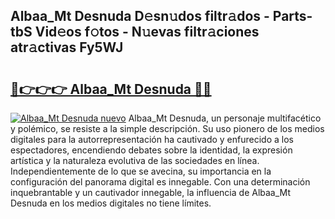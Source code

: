 ## Albaa_Mt Desnuda D𝚎sn𝚞dos filtr𝚊dos - Parts-tbS Vid𝚎os f𝚘tos - N𝚞evas filtr𝚊ciones atr𝚊ctivas Fy5WJ

# <h2><a href="http://mb1cu4.tromn.icu/?c=Albaa_Mt+Desnuda">🔗👉👉👉 Albaa_Mt Desnuda 🔗🔗</a></h2>

[![Albaa_Mt Desnuda nuevo](https://i.imgur.com/pEAQMta.gif)](http://mb1cu4.tromn.icu/?c=Albaa_Mt+Desnuda)
Albaa_Mt Desnuda, un personaje multifacético y polémico, se resiste a la simple descripción. Su uso pionero de los medios digitales para la autorrepresentación ha cautivado y enfurecido a los espectadores, encendiendo debates sobre la identidad, la expresión artística y la naturaleza evolutiva de las sociedades en línea. Independientemente de lo que se avecina, su importancia en la configuración del panorama digital es innegable. Con una determinación inquebrantable y un cautivador innegable, la influencia de Albaa_Mt Desnuda en los medios digitales no tiene límites.
